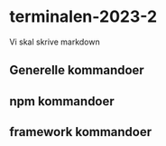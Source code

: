 # terminalen-2023-2
Vi skal skrive markdown

## Generelle kommandoer

## npm kommandoer

## framework kommandoer
